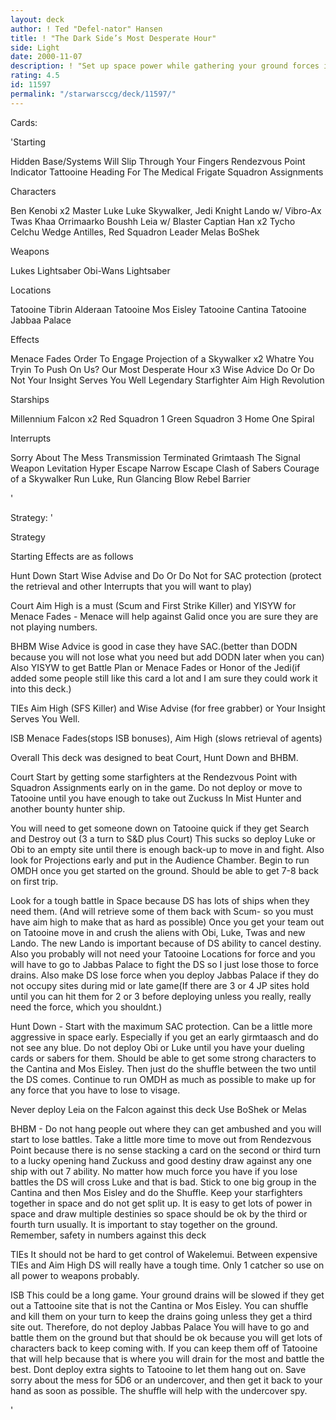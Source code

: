 ```yaml
---
layout: deck
author: ! Ted "Defel-nator" Hansen
title: ! "The Dark Side’s Most Desperate Hour"
side: Light
date: 2000-11-07
description: ! "Set up space power while gathering your ground forces in you hand.  Then deploy and crush on the ground while retrieving mad force."
rating: 4.5
id: 11597
permalink: "/starwarsccg/deck/11597/"
---
```

Cards: 

'Starting

Hidden Base/Systems Will Slip Through Your Fingers
Rendezvous Point
Indicator  Tattooine
Heading For The Medical Frigate
Squadron Assignments

Characters

Ben Kenobi x2
Master Luke
Luke Skywalker, Jedi Knight
Lando w/ Vibro-Ax
Twas Khaa
Orrimaarko
Boushh
Leia w/ Blaster
Captian Han x2
Tycho Celchu
Wedge Antilles, Red Squadron Leader
Melas
BoShek

Weapons

Lukes Lightsaber
Obi-Wans Lightsaber

Locations

Tatooine
Tibrin
Alderaan
Tatooine Mos Eisley
Tatooine Cantina
Tatooine Jabbaa Palace

Effects

Menace Fades
Order To Engage
Projection of a Skywalker x2
Whatre You Tryin To Push On Us?
Our Most Desperate Hour x3
Wise Advice
Do Or Do Not
Your Insight Serves You Well
Legendary Starfighter
Aim High
Revolution

Starships

Millennium Falcon x2
Red Squadron 1
Green Squadron 3
Home One
Spiral

Interrupts

Sorry About The Mess
Transmission Terminated
Grimtaash
The Signal
Weapon Levitation
Hyper Escape
Narrow Escape
Clash of Sabers
Courage of a Skywalker
Run Luke, Run
Glancing Blow
Rebel Barrier



'

Strategy: '

Strategy

Starting Effects are as follows

Hunt Down  Start Wise Advise and Do Or Do Not for SAC protection (protect the retrieval and other Interrupts that you will want to play)

Court Aim High is a must (Scum and First Strike Killer) and YISYW for Menace Fades - Menace will help against Galid once you are sure they are not playing numbers.

BHBM  Wise Advice is good in case they have SAC.(better than DODN because you will not lose what you need but add DODN later when you can)  Also YISYW to get Battle Plan or Menace Fades or Honor of the Jedi(if added  some people still like this card a lot and I am sure they could work it into this deck.)

TIEs  Aim High (SFS Killer) and Wise Advise (for free grabber) or Your Insight Serves You Well.

ISB Menace Fades(stops ISB bonuses), Aim High (slows retrieval of agents)

Overall   This deck was designed to beat Court, Hunt Down and BHBM.

Court	 Start by getting some starfighters at the Rendezvous Point with Squadron Assignments early on in the game.  Do not deploy or move to Tatooine until you have enough to take out Zuckuss In Mist Hunter and another bounty hunter ship.

You will need to get someone down on Tatooine quick if they get Search and Destroy out (3 a turn to S&D plus Court) This sucks so deploy Luke or Obi to an empty site until there is enough back-up to move in and fight. Also look for Projections early and put in the Audience Chamber.  Begin to run OMDH once you get started on the ground.  Should be able to get 7-8 back on first trip.

Look for a tough battle in Space because DS has lots of ships when they need them. (And will retrieve some of them back with Scum- so you must have aim high to make that as hard as possible) Once you get your team out on Tatooine move in and crush the aliens with Obi, Luke, Twas and new Lando.	The new Lando is important because of DS ability to cancel destiny.  Also you probably will not need your Tatooine Locations for force and you will have to go to Jabbas Palace to fight the DS so I just lose those to force drains.  Also make DS lose force when you deploy Jabbas Palace if they do not occupy sites during mid or late game(If there are 3 or 4 JP sites hold until you can hit them for 2 or 3 before deploying unless you really, really need the force, which you shouldnt.)

Hunt Down -  Start with the maximum SAC protection.  Can be a little more aggressive in space early.  Especially if you get an early girmtaasch and do not see any blue.  Do not deploy Obi or Luke until you have your dueling cards or sabers for them.  Should be able to get some strong characters to the Cantina and Mos Eisley.	Then just do the shuffle between the two until the DS comes.  Continue to run OMDH as much as possible to make up for any force that you have to lose to visage.

Never deploy Leia on the Falcon against this deck Use BoShek or Melas

BHBM -	Do not hang people out where they can get ambushed and you will start to lose battles.	Take a little more time to move out from Rendezvous Point because there is no sense stacking a card on the second or third turn to a lucky opening hand Zuckuss and good destiny draw against any one ship with out 7 ability.	No matter how much force you have if you lose battles the DS will cross Luke and that is bad.  Stick to one big group in the Cantina and then Mos Eisley and do the Shuffle.  Keep your starfighters together in space and do not get split up.  It is easy to get lots of power in space and draw multiple destinies so space should be ok by the third or fourth turn usually.  It is important to stay together on the ground.  Remember, safety in numbers against this deck

TIEs  It should not be hard to get control of Wakelemui.  Between expensive TIEs and Aim High DS will really have a tough time.  Only 1 catcher so use on all power to weapons probably.

ISB  This could be a long game. Your ground drains will be slowed if they get out a Tattooine site that is not the Cantina or Mos Eisley.  You can shuffle and kill them on your turn to keep the drains going unless they get a third site out.  Therefore, do not deploy Jabbas Palace  You will have to go and battle them on the ground but that should be ok because you will get lots of characters back to keep coming with.	If you can keep them off of Tatooine that will help because that is where you will drain for the most and battle the best.  Dont deploy extra sights to Tatooine to let them hang out on.  Save sorry about the mess for 5D6 or an undercover, and then get it back to your hand as soon as possible.  The shuffle will help with the undercover spy.





'
